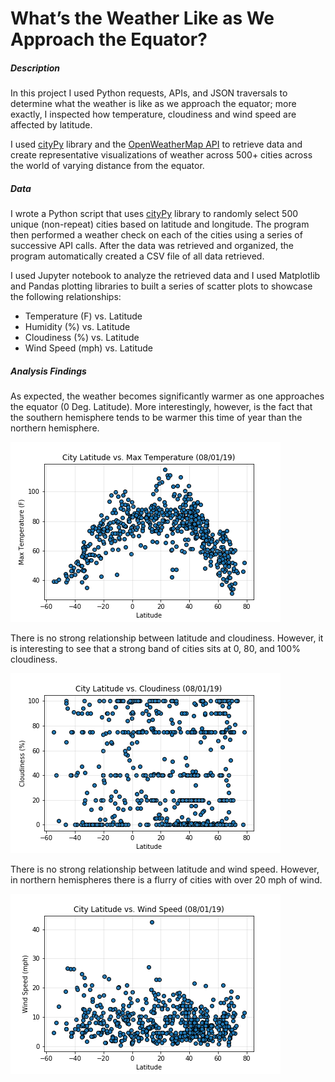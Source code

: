 # What’s the Weather Like as We Approach the Equator?

##### Description

In this project I used Python requests, APIs, and JSON traversals to determine what the weather is like as we approach the equator; more exactly, I inspected how temperature, cloudiness and wind speed are affected by latitude. 

I used [cityPy](https://pypi.org/project/citipy/) library and the [OpenWeatherMap API](https://openweathermap.org/api) to retrieve data and create representative visualizations of weather across 500+ cities across the world of varying distance from the equator. 

##### Data

I wrote a Python script that uses [cityPy](https://pypi.org/project/citipy/) library to randomly select 500 unique (non-repeat) cities based on latitude and longitude. The program then performed a weather check on each of the cities using a series of successive API calls. After the data was retrieved and organized, the program automatically created a CSV file of all data retrieved.

I used Jupyter notebook to analyze the retrieved data and I used Matplotlib and Pandas plotting libraries to built a series of scatter plots to showcase the following relationships:
- Temperature (F) vs. Latitude
- Humidity (%) vs. Latitude
- Cloudiness (%) vs. Latitude
- Wind Speed (mph) vs. Latitude

##### Analysis Findings
As expected, the weather becomes significantly warmer as one approaches the equator (0 Deg. Latitude). More interestingly, however, is the fact that the southern hemisphere tends to be warmer this time of year than the northern hemisphere. 

![](Media/City-Lat-vs-Max-Temp.png)

There is no strong relationship between latitude and cloudiness. However, it is interesting to see that a strong band of cities sits at 0, 80, and 100% cloudiness.

![](Media/City-Lat-vs-Cloudiness.png)

There is no strong relationship between latitude and wind speed. However, in northern hemispheres there is a flurry of cities with over 20 mph of wind.

![](Media/City-Lat-vs-Wind-Speed.png)

 


